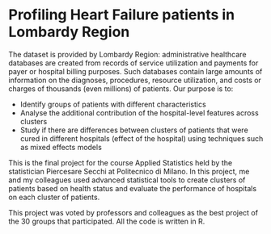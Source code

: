 # Profiling Heart Failure patients in Lombardy Region
The dataset is provided by Lombardy Region: administrative healthcare databases are created from records of service utilization and payments for payer or hospital billing purposes. Such databases contain large amounts of information on the diagnoses, procedures, resource utilization, and costs or charges of thousands (even millions) of patients. Our purpose is to:

* Identify groups of patients with different characteristics
* Analyse the additional contribution of the hospital-level features across clusters
* Study if there are differences between clusters of patients that were cured in different hospitals (effect of the hospital) using techniques such as mixed effects models

This is the final project for the course Applied Statistics held by the statistician Piercesare Secchi at Politecnico di Milano. In this project, me and my colleagues used advanced statistical tools to create clusters of patients based on health status and evaluate the performance of hospitals on each cluster of patients. 

This project was voted by professors and colleagues as the best project of the 30 groups that participated. All the code is written in R.
